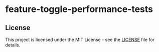 # feature-toggle-performance-tests

## License
This project is licensed under the MIT License - see the [LICENSE](LICENSE) file for details.
